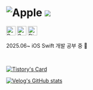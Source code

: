 <!--
**munuiee/munuiee** is a ✨ _special_ ✨ repository because its `README.md` (this file) appears on your GitHub profile.

Here are some ideas to get you started:

- 🔭 I’m currently working on ...
- 🌱 I’m currently learning ...
- 👯 I’m looking to collaborate on ...
- 🤔 I’m looking for help with ...
- 💬 Ask me about ...
- 📫 How to reach me: ...
- 😄 Pronouns: ...
- ⚡ Fun fact: ...
-->

 
# ![Apple](https://img.shields.io/badge/Apple-%23000000.svg?style=for-the-badge&logo=apple&logoColor=white) <img src="https://img.shields.io/badge/swift-%23FA7343.svg?&style=for-the-badge&logo=swift&logoColor=white" />
<img src="https://raw.githubusercontent.com/Tarikul-Islam-Anik/Animated-Fluent-Emojis/master/Emojis/Smilies/Revolving%20Hearts.png" alt="Revolving Hearts" width="25" height="25" /> <img src="https://raw.githubusercontent.com/Tarikul-Islam-Anik/Animated-Fluent-Emojis/master/Emojis/Smilies/Sparkling%20Heart.png" alt="Sparkling Heart" width="25" height="25" /> <img src="https://raw.githubusercontent.com/Tarikul-Islam-Anik/Animated-Fluent-Emojis/master/Emojis/Smilies/Dizzy.png" alt="Dizzy" width="25" height="25" />

2025.06~ iOS Swift 개발 공부 중 🐢

<br>



[![Tistory's Card](https://github-readme-tistory-card.vercel.app/api/badge?name=hachkoi&postId=default&theme=santorini)](https://hachkoi.tistory.com)

[![Velog's GitHub stats](https://velog-readme-stats.vercel.app/api?name=jihyee10)](https://velog.io/@jihyee10/posts)

